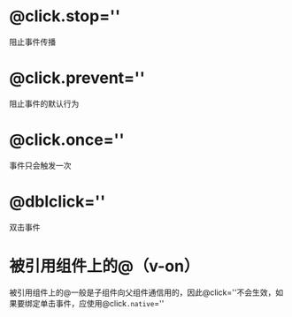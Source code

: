 # @click.stop=''
阻止事件传播
# @click.prevent=''
阻止事件的默认行为
# @click.once=''
事件只会触发一次
# @dblclick=''
双击事件
# 被引用组件上的@（v-on）
被引用组件上的@一般是子组件向父组件通信用的，因此@click=''不会生效，如果要绑定单击事件，应使用@click`.native`=''